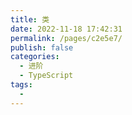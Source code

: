 ```yaml
---
title: 类
date: 2022-11-18 17:42:31
permalink: /pages/c2e5e7/
publish: false
categories:
  - 进阶
  - TypeScript
tags:
  - 
---
```

